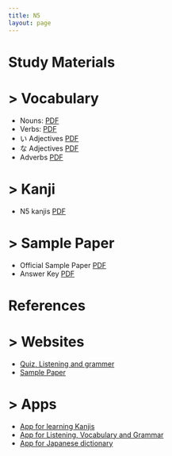 ```yaml
---
title: N5
layout: page
---
```


# Study Materials

# > Vocabulary
- Nouns: [PDF](./pdf/N5-nouns.pdf)
- Verbs: [PDF](./pdf/N5-verbs.pdf)
- い Adjectives [PDF](./pdf/N5-い-adjective.pdf)
- な Adjectives [PDF](./pdf/N5-な-adjectives.pdf)
- Adverbs [PDF](./pdf/N5-adverbs.pdf)

# > Kanji
- N5 kanjis [PDF](./pdf/N5-kanji.pdf)

# > Sample Paper
- Official Sample Paper [PDF](./pdf/N5-official-sample-paper.pdf)
- Answer Key [PDF](./pdf/N5-sample-paper-answers.pdf)

# References

# > Websites
- [Quiz, Listening and grammer](http://www.jlptstudy.net/N5/)
- [Sample Paper](http://jlpt.jp/e/samples/n5/index.html)

# > Apps
- [App for learning Kanjis](https://play.google.com/store/apps/details?id=com.asji.kanjitree&hl=en_IN)
- [App for Listening, Vocabulary and Grammar](https://play.google.com/store/apps/details?id=com.ocoder.grammar.vocabulary.japaness.jlpt.n5pro)
- [App for Japanese dictionary](https://play.google.com/store/apps/details?id=jp.takoboto)
